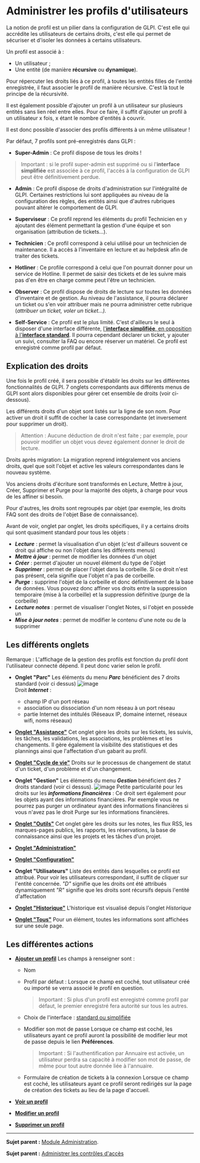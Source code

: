 Administrer les profils d'utilisateurs
======================================

La notion de profil est un pilier dans la configuration de GLPI. C'est elle qui accrédite les utilisateurs de certains droits, c'est elle qui permet de sécuriser et d'isoler les données à certains utilisateurs.

Un profil est associé à :

-   Un utilisateur ;
-   Une entité (de manière **récursive** ou **dynamique**).

Pour répercuter les droits liés à ce profil, à toutes les entités filles de l'entité enregistrée, il faut associer le profil de manière récursive. C'est là tout le principe de la récursivité.

Il est également possible d'ajouter un profil à un utilisateur sur plusieurs entités sans lien réel entre elles. Pour ce faire, il suffit d'ajouter un profil à un utilisateur x fois, x étant le nombre d'entités à couvrir.

Il est donc possible d'associer des profils différents à un même utilisateur !

Par défaut, 7 profils sont pré-enregistrés dans GLPI :

-   **Super-Admin** : Ce profil dispose de tous les droits !
>Important : si le profil super-admin est supprimé ou si l'**interface simplifiée** est associée à ce profil, l'accès à la configuration de GLPI peut être définitivement perdue.

-   **Admin** : Ce profil dispose de droits d'administration sur l'intégralité de GLPI.
    Certaines restrictions lui sont appliquées au niveau de la configuration des règles, des entités ainsi que d'autres rubriques pouvant altérer le comportement de GLPI.

-   **Superviseur** : Ce profil reprend les éléments du profil Technicien en y ajoutant des élément permettant la gestion d'une équipe et son organisation (attribution de tickets...).

-   **Technicien** : Ce profil correspond à celui utilisé pour un technicien de maintenance. Il a accès à l'inventaire en lecture et au helpdesk afin de traiter des tickets.

-   **Hotliner** : Ce profile correspond à celui que l'on pourrait donner pour un service de Hotline. Il permet de saisir des tickets et de les suivre mais pas d'en être en charge comme peut l'être un technicien.

-   **Observer** : Ce profil dispose de droits de lecture sur toutes les données d'inventaire et de gestion. Au niveau de l'assistance, il pourra déclarer un ticket ou s'en voir attribuer mais ne pourra administrer cette rubrique (*attribuer un ticket, voler un ticket...).*

-   **Self-Service** : Ce profil est le plus limité. C'est d'ailleurs le seul à disposer d'une interface différente, [l'**interface simplifiée**, en opposition à l'**interface standard**](index.php?fr/01-premiers-pas/03_Utiliser_GLPI/06_Interface_standard_et_interface_simplifiée.md). Il pourra cependant déclarer un ticket, y ajouter un suivi, consulter la FAQ ou encore réserver un matériel. Ce profil est enregistré comme profil par défaut.

Explication des droits
----------------------

Une fois le profil créé, il sera possible d'établir les droits sur les différentes fonctionnalités de GLPI. 7 onglets correspondants aux différents menus de GLPI sont alors disponibles pour gérer cet ensemble de droits (voir ci-dessous).

Les différents droits d'un objet sont listés sur la ligne de son nom. Pour activer un droit il suffit de cocher la case correspondante (et inversement pour supprimer un droit).

>Attention : Aucune déduction de droit n'est faite ; par exemple, pour pouvoir modifier un objet vous devez également donner le droit de lecture.

Droits après migration: La migration reprend intégralement vos anciens droits, quel que soit l'objet et active les valeurs correspondantes dans le nouveau système.

Vos anciens droits d'écriture sont transformés en Lecture, Mettre à jour, Créer, Supprimer et Purge pour la majorité des objets, à charge pour vous de les affiner si besoin.

Pour d'autres, les droits sont regroupés par objet (par exemple, les droits FAQ sont des droits de l'objet Base de connaissance).

Avant de voir, onglet par onglet, les droits spécifiques, il y a certains droits qui sont quasiment standard pour tous les objets :

- ***Lecture*** : permet la visualisation d'un objet (c'est d'ailleurs souvent ce droit qui affiche ou non l'objet dans les différents menus)
- ***Mettre à jour*** : permet de modifier les données d'un objet
- ***Créer*** : permet d'ajouter un nouvel élément du type de l'objet
- ***Supprimer*** : permet de placer l'objet dans la corbeille. Si ce droit n'est pas présent, cela signifie que l'objet n'a pas de corbeille.
- ***Purge*** : supprime l'objet de la corbeille et donc définitivement de la base de données.
  Vous pouvez donc affiner vos droits entre la suppression temporaire (mise à la corbeille) et la suppression définitive (purge de la corbeille)
- ***Lecture notes*** : permet de visualiser l'onglet Notes, si l'objet en possède un
- ***Mise à jour notes*** : permet de modifier le contenu d'une note ou de la supprimer

Les différents onglets
----------------------
Remarque : L'affichage de la gestion des profils est fonction du profil dont l'utilisateur connecté dépend. Il peut donc varier selon le profil.

-   **Onglet "Parc"**
    Les éléments du menu ***Parc*** bénéficient des 7 droits standard (voir ci dessus)
    ![image](docs/image/parc.png)    
    Droit ***Internet*** :
    - champ IP d'un port réseau
    - association ou dissociation d'un nom réseau à un port réseau
    - partie Internet des intitulés (Réseaux IP, domaine internet, réseaux wifi, noms réseaux)

-   **[Onglet "Assistance"](index.php?fr/07_Module_Administration/07_Profils/02_Onglet_Assistance.md)**
    Cet onglet gère les droits sur les tickets, les suivis, les tâches, les validations, les associations, les problèmes et les changements. Il gère également la visibilité des statistiques et des plannings ainsi que l'affectation d'un gabarit au profil.

-   **[Onglet "Cycle de vie"](index.php?fr/04_Module_Assistance/05_Les_matrices_de_cycle_de_vie.md)**
    Droits sur le processus de changement de statut d'un ticket, d'un problème et d'un changement.

-   **Onglet "Gestion"**
    Les éléments du menu ***Gestion*** bénéficient des 7 droits standard (voir ci dessus).
    ![image](docs/image/gestion.png)
    Petite particularité pour les droits sur les ***informations financières*** :
    Ce droit sert également pour les objets ayant des informations financières. Par exemple vous ne pourrez pas purger un ordinateur ayant des informations financières si vous n'avez pas le droit Purge sur les informations financières.


-   **[Onglet "Outils"](index.php?fr/07_Module_Administration/07_Profils/03_Onglet_Outils.md)**
    Cet onglet gère les droits sur les notes, les flux RSS, les marques-pages publics, les rapports, les réservations, la base de connaissance ainsi que les projets et les tâches d'un projet.

-   **[Onglet "Administration"](index.php?fr/07_Module_Administration/07_Profils/04_Onglet_Administration.md)**

-  **[Onglet "Configuration"](index.php?fr/07_Module_Administration/07_Profils/05_Onglet_Configuration.md)**
     
-   **Onglet "Utilisateurs"**
    Liste des entités dans lesquelles ce profil est attribué. Pour voir les utilisateurs correspondant, il suffit de cliquer sur l'entité concernée.
    *"D"* signifie que les droits ont été attribués dynamiquement
    *"R"* signifie que les droits sont récursifs depuis l'entité d'affectation

-   **[Onglet "Historique"](index.php?fr/Les_différents_onglets/Onglet_Historique.md)**
     L'historique est visualisé depuis l'onglet *Historique*

-   **[Onglet "Tous"](index.php?fr/Les_différents_onglets/Onglet_Tous.md)**
     Pour un élément, toutes les informations sont affichées sur une seule page.


Les différentes actions
-----------------------
-   **[Ajouter un profil](index.php?fr/Les_différentes_actions/Créer_un_nouvel_objet.md)**
    Les champs à renseigner sont :
    - Nom
    - Profil par défaut :
      Lorsque ce champ est coché, tout utilisateur créé ou importé se verra associé le profil en question.

      >Important : Si plus d'un profil est enregistré comme profil par défaut, le premier enregistré fera autorité sur tous les autres.

    - Choix de l'interface : [standard ou simplifiée](index.php?fr/01-premiers-pas/03_Utiliser_GLPI/06_Interface_standard_et_interface_simplifiée.md)

    - Modifier son mot de passe
      Lorsque ce champ est coché, les utilisateurs ayant ce profil auront la possibilité de
modifier leur mot de passe depuis le lien **Préférences**.

      >Important : Si l'authentification par Annuaire est activée, un utilisateur perdra sa capacité à modifier son mot de passe, de même pour tout autre donnée liée à l'annuaire.

    - Formulaire de création de tickets à la connexion
      Lorsque ce champ est coché, les utilisateurs ayant ce profil seront redirigés sur la page de création des tickets au lieu de la page d'accueil.

-   **[Voir un profil](index.php?fr/Les_différentes_actions/Visualiser_un_objet.md)**
-   **[Modifier un profil](index.php?fr/Les_différentes_actions/Modifier_un_objet.md)**
-   **[Supprimer un profil](index.php?fr/Les_différentes_actions/Supprimer_un_objet.md)**


--------
**Sujet parent :** [Module Administration](index.php?fr/07_Module_Administration/01_Module_Administration.md "Le module Administration permet d'administrer les utilisateurs, groupes, entités, profils, règles et dictionnaires et offre des outils de maintenance de l'application").

**Sujet parent :** [Administrer les contrôles
d'accès](../glpi/access_control_intro.html "Cette partie décrit comment administrer le système de contrôle d'accès qui permet à chaque utilisateur d'accéder à un contexte d'utilisation spécifique.")
